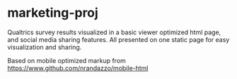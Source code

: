 # marketing-proj

Qualtrics survey results visualized in a basic viewer optimized html page, and social media sharing features.  All presented on one static page for easy visualization and sharing.  

Based on mobile optimized markup from https://www.github.com/nrandazzo/mobile-html
